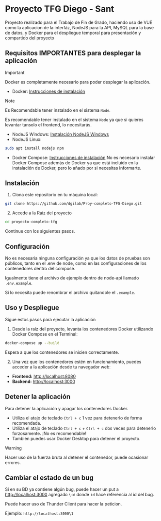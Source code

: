 # Proyecto TFG Diego - Sant 

Proyecto realizado para el Trabajo de Fin de Grado, haciendo uso de VUE como la aplicacion de la interfáz, NodeJS para la API, MySQL para la base de datos, y Docker para el despliegue temporal para presentación y compartido del proyecto


## Requisitos IMPORTANTES para desplegar la aplicación

> [!IMPORTANT]
> Docker es completamente necesario para poder desplegar la aplicación.

- Docker: [Instrucciones de instalación](https://docs.docker.com/get-docker/)

> [!NOTE]
> Es Recomendable tener instalado en el sistema `Node`.

Es recomendable tener instalado en el sistema `Node` ya que si quieres levantar tansolo el frontend, lo necesitarás.

- NodeJS Windows: [Instalación NodeJS Windows](https://nodejs.org/en)
- NodeJS Linux: 
```bash
sudo apt install nodejs npm
```



- Docker Compose: [Instrucciones de instalación](https://docs.docker.com/compose/install/)
No es necesario instalar Docker Compose además de Docker ya que está incluido en la instalación de Docker, pero lo añado por si necesitas informarte.


## Instalación

1. Clona este repositorio en tu máquina local:

```bash
git clone https://github.com/dgilab/Proy-completo-TFG-Diego.git
```

2. Accede a la Raíz del proyecto

```bash
cd proyecto-completo-tfg
```

Continue con los siguientes pasos.


## Configuración

No es necesaria ninguna configuración ya que los datos de pruebas son públicos, tanto en el .env de node, como en las configuraciones de los contenedores dentro del compose.

Igualmente tiene el archivo de ejemplo dentro de node-api llamado `.env.example`.

Si lo necesita puede renombrar el archivo quitandole el `.example`.


## Uso y Despliegue

Sigue estos pasos para ejecutar la aplicación 

1. Desde la raíz del proyecto, levanta los contenedores Docker utilizando Docker Compose en el Terminal:

```bash
docker-compose up --build
```

Espera a que los contenedores se inicien correctamente.

2. Una vez que los contenedores estén en funcionamiento, puedes acceder a la aplicación desde tu navegador web:

- **Frontend:** [http://localhost:8080](http://localhost:8080)
- **Backend:** [http://localhost:3000](http://localhost:3000)

## Detener la aplicación

Para detener la aplicación y apagar los contenedores Docker. 

- Utiliza el atajo de teclado `Ctrl + c` 1 vez para detenerlo de forma recomendada. 
- Utiliza el atajo de teclado `Ctrl + c` + `Ctrl + c` dos veces para detenerlo forzosamente. ¡No es recomendable!
- También puedes usar Docker Desktop para detener el proyecto.

> [!WARNING]
> Hacer uso de la fuerza bruta al detener el contenedor, puede ocasionar errores.


## Cambiar el estado de un bug

Si en su BD ya contiene algún bug, puede hacer un put a [http://localhost:3000](http://localhost:3000) agregado `\id` donde `id` hace referencia al id del bug.

Puede hacer uso de Thunder Client para hacer la peticion. 

Ejemplo:
`http://localhost:3000\1`
